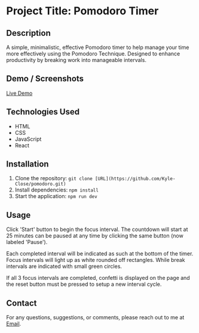# Project Title: Pomodoro Timer

## Description
A simple, minimalistic, effective Pomodoro timer to help manage your time more effectively using the Pomodoro Technique. Designed to enhance productivity by breaking work into manageable intervals.

## Demo / Screenshots
[Live Demo]([URL](https://kyle-close.github.io/pomodoro/))

## Technologies Used
- HTML
- CSS
- JavaScript
- React

## Installation
1. Clone the repository: `git clone [URL](https://github.com/Kyle-Close/pomodoro.git)`
2. Install dependencies: `npm install`
3. Start the application: `npm run dev`

## Usage
Click 'Start' button to begin the focus interval. The countdown will start at 25 minutes can be paused at any time by clicking the same button (now labeled 'Pause').

Each completed interval will be indicated as such at the bottom of the timer. Focus intervals will light up as white rounded off rectangles. While break intervals are indicated with small green circles.

If all 3 focus intervals are completed, confetti is displayed on the page and the reset button must be pressed to setup a new interval cycle.

## Contact
For any questions, suggestions, or comments, please reach out to me at [Email](mailto:k.james.close@gmail.com).

